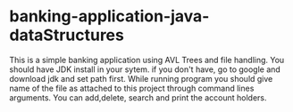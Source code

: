 # banking-application-java-dataStructures
This is a simple banking application using AVL Trees and file handling. 
You should have JDK install in your sytem. if you don't have, go to google and download jdk and set path first.
While running program you should give name of the file as attached to this project through command lines arguments.
You can add,delete, search and print the account holders.
